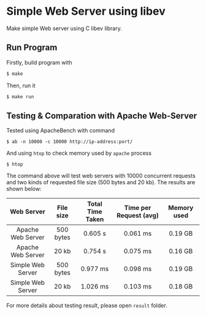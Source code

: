 
# Simple Web Server using libev

Make simple Web server using C libev library.

## Run Program

Firstly, build program with

```bash
$ make
```

Then, run it

```bash
$ make run
```

## Testing & Comparation with Apache Web-Server

Tested using ApacheBench with command

```
$ ab -n 10000 -c 10000 http://ip-address:port/
```

And using `htop` to check memory used by `apache` process

```
$ htop
```

The command above will test web servers with 10000  concurrent requests and two kinds of requested file size (500 bytes and 20 kb). The results are shown below:

| Web Server | File size | Total Time Taken | Time per Request (avg) | Memory used |
:---:|:---:|:---:|:---:|:---:
Apache Web Server | 500 bytes | 0.605 s | 0.061 ms | 0.19 GB
Apache Web Server | 20 kb | 0.754 s | 0.075 ms | 0.16 GB
Simple Web Server | 500 bytes | 0.977 ms | 0.098 ms | 0.19 GB
Simple Web Server | 20 kb | 1.026 ms | 0.103 ms | 0.18 GB

For more details about testing result, please open `result` folder.